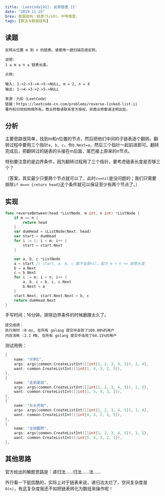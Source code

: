 ```yaml lw-blog-meta
title: 'LeetCode[92]: 反转链表 II'
date: "2019-11-25"
brev: 数据结构：链表(5/10)。中等难度。
tags: [算法与数据结构]
```


## 读题

```text
反转从位置 m 到 n 的链表。请使用一趟扫描完成反转。

说明:
1 ≤ m ≤ n ≤ 链表长度。

示例:

输入: 1->2->3->4->5->NULL, m = 2, n = 4
输出: 1->4->3->2->5->NULL

来源：力扣（LeetCode）
链接：https://leetcode-cn.com/problems/reverse-linked-list-ii
著作权归领扣网络所有。商业转载请联系官方授权，非商业转载请注明出处。
```

## 分析

主要思路很简单，找到m和n位置的节点，然后把他们中间的子链表逐个翻转。翻转过程中要用三个指针`a, b, c`，令`b.Next=a`，然后三个指针一起前进即可。翻转完成后，把翻转过的链表的头接在m后面，尾巴接上原来的n节点。

特别要注意的是边界条件，因为翻转过程用了三个指针，要考虑链表长度是否够三个？

（答案，其实最少只要两个节点就可以了，此时`c==nil`是没问题的；我们只需要排除`if m==n {return head}`这个条件就可以保证至少有两个节点了。）

## 实现

```go
func reverseBetween(head *ListNode, m int, n int) *ListNode {
    if m == n {
        return head
    }
    var dumHead = &ListNode{Next: head}
    var start = dumHead
    for i := 1; i < m; i++ {
        start = start.Next
    }

    var a, b, c *ListNode
    a = start // start, a, b, c 都不会是nil，因为 m < n <= 链表长度
    b = a.Next
    c = b.Next
    for i := m; i < n; i++ {
        a, b, c = b, c, c.Next
        b.Next = a
    }
    start.Next, start.Next.Next = b, c
    return dumHead.Next
}
```

手写时间：16分钟。排除边界条件的时候磨蹭太久了。

```text
提交成绩：
执行用时 :0 ms, 在所有 golang 提交中击败了100.00%的用户
内存消耗 :2.1 MB, 在所有 golang 提交中击败了64.15%的用户
```

测试用例：

```go
{
    name: "示例1",
    args: args{common.CreateListInt([]int{1, 2, 3, 4, 5}), 2, 4},
    want: common.CreateListInt([]int{1, 4, 3, 2, 5}),
},
{
    name: "走到尾部",
    args: args{common.CreateListInt([]int{1, 2, 3, 4, 5}), 2, 5},
    want: common.CreateListInt([]int{1, 5, 4, 3, 2}),
},
{
    name: "从头开始",
    args: args{common.CreateListInt([]int{1, 2, 3, 4, 5}), 1, 4},
    want: common.CreateListInt([]int{4, 3, 2, 1, 5}),
},
{
    name: "全部翻转",
    args: args{common.CreateListInt([]int{1, 2, 3, 4, 5}), 1, 5},
    want: common.CreateListInt([]int{5, 4, 3, 2, 1}),
},
```

## 其他思路

官方给出的解题思路是：递归法……归法……法……

外行看一下挺炫酷的，实际上对于链表来说，递归法太烂了，空间复杂度是`O(n)`，有这复杂度我还不如把链表转化为数组来操作呢！

